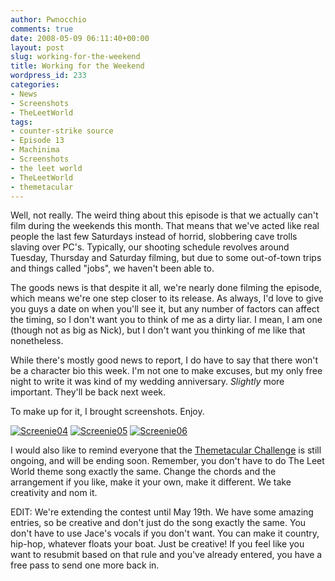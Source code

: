 ```yaml
---
author: Pwnocchio
comments: true
date: 2008-05-09 06:11:40+00:00
layout: post
slug: working-for-the-weekend
title: Working for the Weekend
wordpress_id: 233
categories:
- News
- Screenshots
- TheLeetWorld
tags:
- counter-strike source
- Episode 13
- Machinima
- Screenshots
- the leet world
- TheLeetWorld
- themetacular
---
```


Well, not really. The weird thing about this episode is that we actually can't film during the weekends this month. That means that we've acted like real people the last few Saturdays instead of horrid, slobbering cave trolls slaving over PC's. Typically, our shooting schedule revolves around Tuesday, Thursday and Saturday filming, but due to some out-of-town trips and things called "jobs", we haven't been able to.

The goods news is that despite it all, we're nearly done filming the episode, which means we're one step closer to its release. As always, I'd love to give you guys a date on when you'll see it, but any number of factors can affect the timing, so I don't want you to think of me as a dirty liar. I mean, I am one (though not as big as Nick), but I don't want you thinking of me like that nonetheless.

While there's mostly good news to report, I do have to say that there won't be a character bio this week. I'm not one to make excuses, but my only free night to write it was kind of my wedding anniversary. _Slightly_ more important. They'll be back next week.

To make up for it, I brought screenshots. Enjoy.

[![Screenie04](http://www.smoothfewfilms.com/wp-content/uploads/2008/05/tlw113screenie04-128x72.jpg)](http://www.smoothfewfilms.com/wp-content/uploads/2008/05/tlw113screenie04.jpg) [![Screenie05](http://www.smoothfewfilms.com/wp-content/uploads/2008/05/tlw113screenie05-128x72.jpg)](http://www.smoothfewfilms.com/wp-content/uploads/2008/05/tlw113screenie05.jpg) [![Screenie06](http://www.smoothfewfilms.com/wp-content/uploads/2008/05/tlw113screenie06-128x72.jpg)](http://www.smoothfewfilms.com/wp-content/uploads/2008/05/tlw113screenie06.jpg)

I would also like to remind everyone that the [Themetacular Challenge](http://www.smoothfewfilms.com/about/contest/) is still ongoing, and will be ending soon. Remember, you don't have to do The Leet World theme song exactly the same. Change the chords and the arrangement if you like, make it your own, make it different. We take creativity and nom it.

EDIT: We're extending the contest until May 19th. We have some amazing entries, so be creative and don't just do the song exactly the same. You don't have to use Jace's vocals if you don't want. You can make it country, hip-hop, whatever floats your boat. Just be creative! If you feel like you want to resubmit based on that rule and you've already entered, you have a free pass to send one more back in.
